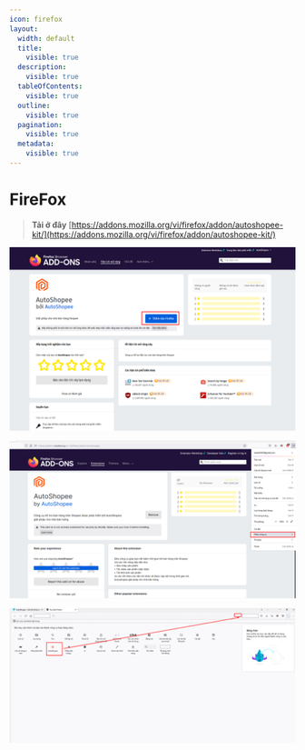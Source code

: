 ```yaml
---
icon: firefox
layout:
  width: default
  title:
    visible: true
  description:
    visible: true
  tableOfContents:
    visible: true
  outline:
    visible: true
  pagination:
    visible: true
  metadata:
    visible: true
---
```


# FireFox



> **Tải ở đây** [https://addons.mozilla.org/vi/firefox/addon/autoshopee-kit/](https://addons.mozilla.org/vi/firefox/addon/autoshopee-kit/)

![Bấm thêm vào FireFox](<../../.gitbook/assets/image (5) (1) (1) (1) (1) (1).png>)

![Thêm công cụ > Tuỳ biến thanh công cụ](<../../.gitbook/assets/image (6) (1) (1) (1) (1) (1).png>)

![Kéo thả Icon AutoShopee vào vị trí bất kì](<../../.gitbook/assets/image (7) (1) (1) (1) (1).png>)

